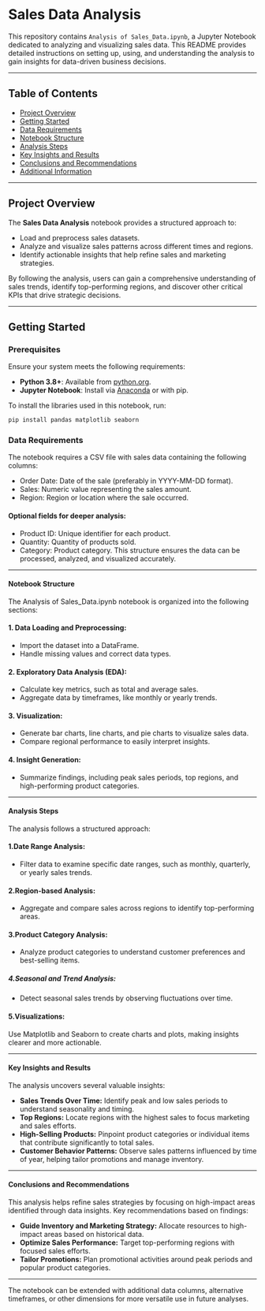 # Sales Data Analysis

This repository contains `Analysis of Sales_Data.ipynb`, a Jupyter Notebook dedicated to analyzing and visualizing sales data. This README provides detailed instructions on setting up, using, and understanding the analysis to gain insights for data-driven business decisions.

---

## Table of Contents

- [Project Overview](#project-overview)
- [Getting Started](#getting-started)
- [Data Requirements](#data-requirements)
- [Notebook Structure](#notebook-structure)
- [Analysis Steps](#analysis-steps)
- [Key Insights and Results](#key-insights-and-results)
- [Conclusions and Recommendations](#conclusions-and-recommendations)
- [Additional Information](#additional-information)

---

## Project Overview

The **Sales Data Analysis** notebook provides a structured approach to:
- Load and preprocess sales datasets.
- Analyze and visualize sales patterns across different times and regions.
- Identify actionable insights that help refine sales and marketing strategies.

By following the analysis, users can gain a comprehensive understanding of sales trends, identify top-performing regions, and discover other critical KPIs that drive strategic decisions.

---

## Getting Started

### Prerequisites

Ensure your system meets the following requirements:

- **Python 3.8+**: Available from [python.org](https://www.python.org/downloads/).
- **Jupyter Notebook**: Install via [Anaconda](https://www.anaconda.com/products/distribution) or with pip.

To install the libraries used in this notebook, run:

```bash
pip install pandas matplotlib seaborn
```

### Data Requirements
The notebook requires a CSV file with sales data containing the following columns:

- Order Date: Date of the sale (preferably in YYYY-MM-DD format).
- Sales: Numeric value representing the sales amount.
- Region: Region or location where the sale occurred.
  
#### Optional fields for deeper analysis:

- Product ID: Unique identifier for each product.
- Quantity: Quantity of products sold.
- Category: Product category.
This structure ensures the data can be processed, analyzed, and visualized accurately.
---

#### Notebook Structure
The Analysis of Sales_Data.ipynb notebook is organized into the following sections:

#### 1. Data Loading and Preprocessing:

- Import the dataset into a DataFrame.
- Handle missing values and correct data types.

#### 2. Exploratory Data Analysis (EDA):

- Calculate key metrics, such as total and average sales.
- Aggregate data by timeframes, like monthly or yearly trends.
  
#### 3. Visualization:

- Generate bar charts, line charts, and pie charts to visualize sales data.
- Compare regional performance to easily interpret insights.

#### 4. Insight Generation:

- Summarize findings, including peak sales periods, top regions, and high-performing product categories.

---
  
#### Analysis Steps
The analysis follows a structured approach:

#### 1.Date Range Analysis:

- Filter data to examine specific date ranges, such as monthly, quarterly, or yearly sales trends.

#### 2.Region-based Analysis:

- Aggregate and compare sales across regions to identify top-performing areas.

#### 3.Product Category Analysis:

- Analyze product categories to understand customer preferences and best-selling items.

##### 4.Seasonal and Trend Analysis:

- Detect seasonal sales trends by observing fluctuations over time.

#### 5.Visualizations:

Use Matplotlib and Seaborn to create charts and plots, making insights clearer and more actionable.

--- 

#### Key Insights and Results
The analysis uncovers several valuable insights:

- <b>Sales Trends Over Time:</b> Identify peak and low sales periods to understand seasonality and timing.
- <b>Top Regions:</b> Locate regions with the highest sales to focus marketing and sales efforts.
- <b>High-Selling Products:</b> Pinpoint product categories or individual items that contribute significantly to total sales.
- <b>Customer Behavior Patterns:</b> Observe sales patterns influenced by time of year, helping tailor promotions and manage inventory.

---

#### Conclusions and Recommendations
This analysis helps refine sales strategies by focusing on high-impact areas identified through data insights. Key recommendations based on findings:

- <b>Guide Inventory and Marketing Strategy:</b> Allocate resources to high-impact areas based on historical data.
- <b>Optimize Sales Performance:</b> Target top-performing regions with focused sales efforts.
- <b>Tailor Promotions:</b> Plan promotional activities around peak periods and popular product categories.

---
The notebook can be extended with additional data columns, alternative timeframes, or other dimensions for more versatile use in future analyses.
